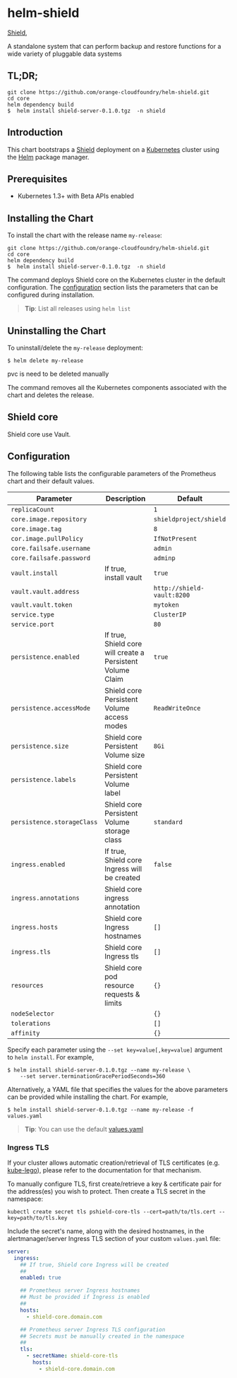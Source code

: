 # helm-shield


[Shield](https://github.com/shieldproject/shield),

A standalone system that can perform backup and restore functions for a wide variety of pluggable data systems

## TL;DR;

```console
git clone https://github.com/orange-cloudfoundry/helm-shield.git
cd core
helm dependency build
$  helm install shield-server-0.1.0.tgz  -n shield
```

## Introduction

This chart bootstraps a [Shield](https://github.com/shieldproject/shield) deployment on a [Kubernetes](http://kubernetes.io) cluster using the [Helm](https://helm.sh) package manager.

## Prerequisites

- Kubernetes 1.3+ with Beta APIs enabled

## Installing the Chart

To install the chart with the release name `my-release`:

```console
git clone https://github.com/orange-cloudfoundry/helm-shield.git
cd core
helm dependency build
$  helm install shield-server-0.1.0.tgz  -n shield
```

The command deploys Shield core on the Kubernetes cluster in the default configuration. The [configuration](#configuration) section lists the parameters that can be configured during installation.

> **Tip**: List all releases using `helm list`

## Uninstalling the Chart

To uninstall/delete the `my-release` deployment:

```console
$ helm delete my-release
```
pvc is need to be deleted manually

The command removes all the Kubernetes components associated with the chart and deletes the release.

## Shield core

Shield core use Vault.

## Configuration

The following table lists the configurable parameters of the Prometheus chart and their default values.

Parameter | Description | Default
--------- | ----------- | -------
`replicaCount`|| `1`
`core.image.repository`|| `shieldproject/shield`
`core.image.tag`|| `8`
`cor.image.pullPolicy`|| `IfNotPresent`
`core.failsafe.username`|| `admin`
`core.failsafe.password`|| `adminp`
`vault.install`|If true, install vault | `true`
`vault.vault.address`|| `http://shield-vault:8200`
`vault.vault.token`|| `mytoken`
`service.type`|| `ClusterIP`
`service.port`|| `80`
`persistence.enabled`|If true, Shield core will create a Persistent Volume Claim| `true`
`persistence.accessMode`|Shield core Persistent Volume access modes| `ReadWriteOnce`
`persistence.size`|Shield core Persistent Volume size| `8Gi`
`persistence.labels`|Shield core Persistent Volume label| 
`persistence.storageClass`|Shield core Persistent Volume storage class| `standard`
`ingress.enabled`|If true, Shield core Ingress will be created| `false`
`ingress.annotations`|Shield core ingress annotation | 
`ingress.hosts`| Shield core Ingress hostnames |`[]`
`ingress.tls`|Shield core Ingress tls |`[]`
`resources`| Shield core pod resource requests & limits |`{}`
`nodeSelector`|| `{}`
`tolerations`|| `[]`
`affinity`|| `{}`

Specify each parameter using the `--set key=value[,key=value]` argument to `helm install`. For example,

```console
$ helm install shield-server-0.1.0.tgz --name my-release \
    --set server.terminationGracePeriodSeconds=360
```

Alternatively, a YAML file that specifies the values for the above parameters can be provided while installing the chart. For example,

```console
$ helm install shield-server-0.1.0.tgz --name my-release -f values.yaml
```

> **Tip**: You can use the default [values.yaml](values.yaml)

### Ingress TLS
If your cluster allows automatic creation/retrieval of TLS certificates (e.g. [kube-lego](https://github.com/jetstack/kube-lego)), please refer to the documentation for that mechanism.

To manually configure TLS, first create/retrieve a key & certificate pair for the address(es) you wish to protect. Then create a TLS secret in the namespace:

```console
kubectl create secret tls pshield-core-tls --cert=path/to/tls.cert --key=path/to/tls.key
```

Include the secret's name, along with the desired hostnames, in the alertmanager/server Ingress TLS section of your custom `values.yaml` file:

```yaml
server:
  ingress:
    ## If true, Shield core Ingress will be created
    ##
    enabled: true

    ## Prometheus server Ingress hostnames
    ## Must be provided if Ingress is enabled
    ##
    hosts:
      - shield-core.domain.com

    ## Prometheus server Ingress TLS configuration
    ## Secrets must be manually created in the namespace
    ##
    tls:
      - secretName: shield-core-tls
        hosts:
          - shield-core.domain.com
```
